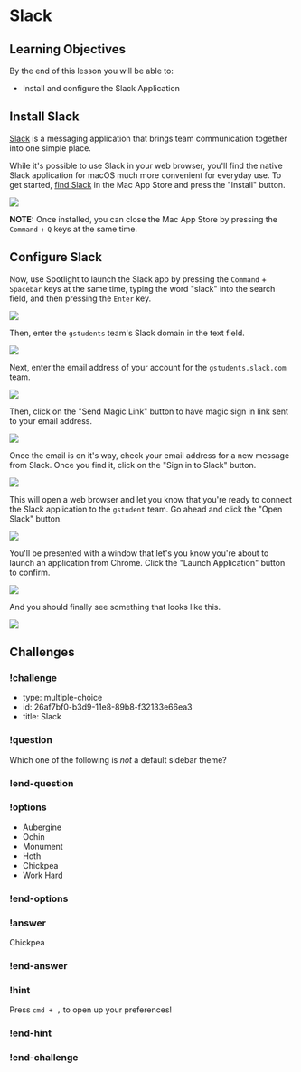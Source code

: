 # Slack

## Learning Objectives

By the end of this lesson you will be able to:

* Install and configure the Slack Application

## Install Slack

[Slack](https://slack.com/) is a messaging application that brings team communication together into one simple place.

While it's possible to use Slack in your web browser, you'll find the native Slack application for macOS much more convenient for everyday use. To get started, [find Slack](https://itunes.apple.com/us/app/slack/id803453959?mt=12) in the Mac App Store and press the "Install" button.

![](./images/slack-store-page.png)

**NOTE:** Once installed, you can close the Mac App Store by pressing the `Command` + `Q` keys at the same time.

## Configure Slack

Now, use Spotlight to launch the Slack app by pressing the `Command` + `Spacebar` keys at the same time, typing the word "slack" into the search field, and then pressing the `Enter` key.

![](./images/slack-spotlight.png)

Then, enter the `gstudents` team's Slack domain in the text field.

![](./images/slack-team-signin.png)

Next, enter the email address of your account for the `gstudents.slack.com` team.

![](./images/slack-username.png)

Then, click on the "Send Magic Link" button to have magic sign in link sent to your email address.

![](./images/slack-password.png)

Once the email is on it's way, check your email address for a new message from Slack. Once you find it, click on the "Sign in to Slack" button.

![](./images/slack-magic-link-email.png)

This will open a web browser and let you know that you're ready to connect the Slack application to the `gstudent` team. Go ahead and click the "Open Slack" button.

![](./images/slack-ready-to-launch.png)

You'll be presented with a window that let's you know you're about to launch an application from Chrome. Click the "Launch Application" button to confirm.

![](./images/slack-external-protocol-request.png)

And you should finally see something that looks like this.

![](./images/slack-working.png)

## Challenges

<!-- Question -->

### !challenge

* type: multiple-choice
* id: 26af7bf0-b3d9-11e8-89b8-f32133e66ea3
* title: Slack

### !question

Which one of the following is _not_ a default sidebar theme?

### !end-question

### !options

* Aubergine
* Ochin
* Monument
* Hoth
* Chickpea
* Work Hard

### !end-options

### !answer

Chickpea

### !end-answer

### !hint

Press `cmd + ,` to open up your preferences!

### !end-hint

### !end-challenge
